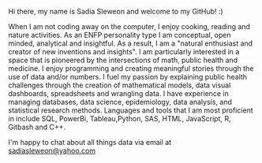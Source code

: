 Hi there, my name is Sadia Sleweon and welcome to my GitHub! :)

When I am not coding away on the computer, I enjoy cooking, reading and nature activities. 
As an ENFP personality type I am conceptual, open minded, analytical and insightful. 
As a result, I am a "natural enthusiast and creator of new inventions and insights". 
I am particularly interested in a space that is pioneered by the intersections of math, public health and medicine. 
I enjoy programming and creating meaningful stories through the use of data and/or numbers.
I fuel my passion by explaining public health challenges through the creation of mathematical models, data visual dashboards, spreadsheets and wrangling data. 
I have experience in managing databases, data science, epidemiology, data analysis, and statistical research methods. 
Languages and tools that I am most proficient in include SQL, PowerBi, Tableau,Python, SAS, HTML, JavaScript, R, Gitbash and C++. 

 I'm happy to chat about all things data via email at sadiasleweon@yahoo.com
